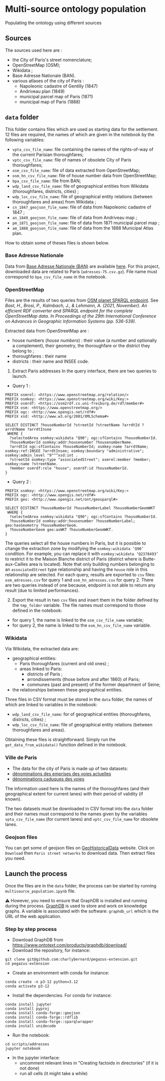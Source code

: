 # Multi-source ontology population
Populating the ontology using different sources

## Sources
The sources used here are :
* the City of Paris's street nomenclature;
* OpenStreetMap (OSM);
* Wikidata ;
* Base Adresse Nationale (BAN).
* various atlases of the city of Paris :
  * Napoleonic cadastre of Gentilly (1847)
  * Andriveau plan (1849)
  * municipal parcel map of Paris (1871)
  * municipal map of Paris (1888)

## `data` folder
This folder contains files which are used as starting data for the settlement. 12 files are required, the names of which are given in the notebook by the following variables:
* `vpta_csv_file_name`: file containing the names of the rights-of-way of the current Parisian thoroughfares;
* `vptc_csv_file_name`: file of names of obsolete City of Paris thoroughfares;
* `osm_csv_file_name`: file of data extracted from OpenStreetMap;
* `osm_hn_csv_file_name`: file of house number data from OpenStreetMap;
* `bpa_csv_file_name`: file from BAN;
* `wdp_land_csv_file_name`: file of geographical entities from Wikidata (thoroughfares, districts, cities) ;
* `wdp_loc_csv_file_name`: file of geographical entity relations (between thoroughfares and areas) from Wikidata ;
* `cn_1847_geojson_file_name`: file of data from Napoleonic cadastre of 1847 ;
* `an_1849_geojson_file_name`: file of data from Andriveau map ;
* `pm_1871_geojson_file_name`: file of data from 1871 municipal parcel map ;
* `am_1888_geojson_file_name`: file of data from the 1888 Municipal Atlas plan.

How to obtain some of theses files is shown below.

### Base Adresse Nationale

Data from [Base Adresse Nationale (BAN)](https://adresse.data.gouv.fr/base-adresse-nationale) are available [here](https://adresse.data.gouv.fr/data/ban/adresses/latest/csv). For this project, downloaded data are related to Paris (`adresses-75.csv.gz`). File name must correspond to `bpa_csv_file_name` in the notebook.

### OpenStreetMap

Files are the results of two queries from [OSM planet SPARQL endpoint](https://qlever.cs.uni-freiburg.de/osm-planet). See *Bast, H., Brosi, P., Kalmbach, J., & Lehmann, A. (2021, November). An efficient RDF converter and SPARQL endpoint for the complete OpenStreetMap data. In Proceedings of the 29th International Conference on Advances in Geographic Information Systems (pp. 536-539)*.

Extracted data from OpenStreetMap are :
* house numbers (_house numbers_) : their value (a number and optionally a complement), their geometry, the thoroughfare or the district they belong to ;
* thoroughfares : their name
* districts : their name and INSEE code.

1. Extract Paris addresses
In the query interface, there are two queries to launch.
* Query 1 :
```
PREFIX osmrel: <https://www.openstreetmap.org/relation/>
PREFIX osmkey: <https://www.openstreetmap.org/wiki/Key:>
PREFIX osmrdf: <https://osm2rdf.cs.uni-freiburg.de/rdf/member#>
PREFIX osm: <https://www.openstreetmap.org/>
PREFIX ogc: <http://www.opengis.net/rdf#>
PREFIX xsd: <http://www.w3.org/2001/XMLSchema#>

SELECT DISTINCT ?houseNumberId ?streetId ?streetName ?arrdtId ?arrdtName ?arrdtInsee
 WHERE {
  ?selectedArea osmkey:wikidata "Q90"; ogc:sfContains ?houseNumberId.
  ?houseNumberId osmkey:addr:housenumber ?housenumberName.
  ?arrdtId ogc:sfContains ?houseNumberId; osmkey:name ?arrdtName; osmkey:ref:INSEE ?arrdtInsee; osmkey:boundary "administrative"; osmkey:admin_level "9"^^xsd:int .
  ?streetId osmkey:type "associatedStreet"; osmrel:member ?member; osmkey:name ?streetName.
  ?member osmrdf:role "house"; osmrdf:id ?houseNumberId.
}
```

* Query 2 :
```
PREFIX osmkey: <https://www.openstreetmap.org/wiki/Key:>
PREFIX ogc: <http://www.opengis.net/rdf#>
PREFIX geo: <http://www.opengis.net/ont/geosparql#>

SELECT DISTINCT ?houseNumberId ?houseNumberLabel ?houseNumberGeomWKT
 WHERE {
  ?selectedArea osmkey:wikidata "Q90"; ogc:sfContains ?houseNumberId.
  ?houseNumberId osmkey:addr:housenumber ?houseNumberLabel; geo:hasGeometry ?houseNumberGeom.
  ?houseNumberGeom geo:asWKT ?houseNumberGeomWKT.
}
```

The queries select all the house numbers in Paris, but it is possible to change the extraction zone by modifying the `osmkey:wikidata ‘Q90’` condition. For example, you can replace it with `osmkey:wikidata ‘Q2378493’` to restrict it to the Maison Blanche district of Paris (district where is Butte-aux-Cailles area is located). Note that only building numbers belonging to an `associatedStreet` type relationship and having the `house` role in this relationship are selected. For each query, results are exported to `csv` files: `osm_adresses.csv` for query 1 and `osm_hn_adresses.csv` for query 2. There are two queries instead of one because, endpoint is not able to return any result (due to limited performances).

2. Export the result in two `csv` files and insert them in the folder defined by the `tmp_folder` variable. The file names must correspond to those defined in the notebook:
* for query 1, the name is linked to the `osm_csv_file_name` variable;
* for query 2, the name is linked to the `osm_hn_csv_file_name` variable.

### Wikidata
Via Wikidata, the extracted data are:
* geographical entities:
    * Paris thoroughfares (current and old ones) ;
    * areas linked to Paris:
      * districts of Paris ;
      * arrondissements (those before and after 1860) of Paris;
      * communes (past and present) of the former department of Seine;
* the relationships between these geographical entities.

Three files in CSV format must be stored in the `data` folder, the names of which are linked to variables in the notebook:
* `wdp_land_csv_file_name`: for of geographical entities (thoroughfares, districts, cities) ;
* `wdp_loc_csv_file_name`: file of geographical entity relations (between thoroughfares and areas).

Obtaining these files is straightforward. Simply run the `get_data_from_wikidata()` function defined in the notebook.

### Ville de Paris
* The data for the city of Paris is made up of two datasets:
* [dénominations des emprises des voies actuelles](https://opendata.paris.fr/explore/dataset/denominations-emprises-voies-actuelles)
* [dénominations caduques des voies](https://opendata.paris.fr/explore/dataset/denominations-des-voies-caduques)

The information used here is the names of the thoroughfares (and their geographical extent for current lanes) with their period of validity (if known).

The two datasets must be downloaded in CSV format into the `data` folder and their names must correspond to the names given by the variables `vpta_csv_file_name` (for current lanes) and `vptc_csv_file_name` for obsolete lanes.

### Geojson files
You can get some of geojson files on [GeoHistoricalData](https://geohistoricaldata.org/) website. Click on `Download` then `Paris street networks` to download data. Then extract files you need.

## Launch the process
Once the files are in the `data` folder, the process can be started by running `multisource_population.ipynb` file.

⚠️ However, you need to ensure that GraphDB is installed and running during the process. [GraphDB](https://graphdb.ontotext.com/) is used to store and work on knowledge graphs. A variable is associated with the software: `graphdb_url` which is the URL of the web application.

### Step by step process
* Download GraphDB from https://www.ontotext.com/products/graphdb/download/
* Download the repository, for instance:
```
git clone git@github.com:charlybernard/pegazus-extension.git
cd pegazus-extension
```
* Create an environment with conda for instance:
```
conda create -n p3-12 python=3.12
conda activate p3-12
```
* Install the dependencies. For conda for instance:
```
conda install jupyter
conda install pyproj
conda install conda-forge::geojson
conda install conda-forge::rdflib
conda install conda-forge::sparqlwrapper
conda install unidecode
```
* Run the notebook:
```
cd scripts/addresses
jupyter notebook
```
* In the jupyter interface:
    * uncomment relevant lines in "Creating factoids in directories" (if it is not done)
    * run all cells (it might take a while)
